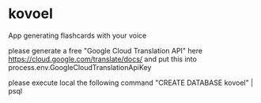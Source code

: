 # kovoel
App generating flashcards with your voice

please generate a free "Google Cloud Translation API" 
here https://cloud.google.com/translate/docs/ and 
put this into process.env.GoogleCloudTranslationApiKey

please execute local the following command
"CREATE DATABASE kovoel" | psql